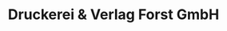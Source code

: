 ---
title: "Druckerei & Verlag Forst GmbH"
url: /forst-lausitz/druckerei-und-verlag-forst-gmbh/
shop: Kopieren
---